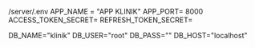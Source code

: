 /server/.env 
APP_NAME = "APP KLINIK"
APP_PORT= 8000
ACCESS_TOKEN_SECRET=
REFRESH_TOKEN_SECRET=

DB_NAME="klinik"
DB_USER="root"
DB_PASS=""
DB_HOST="localhost"

